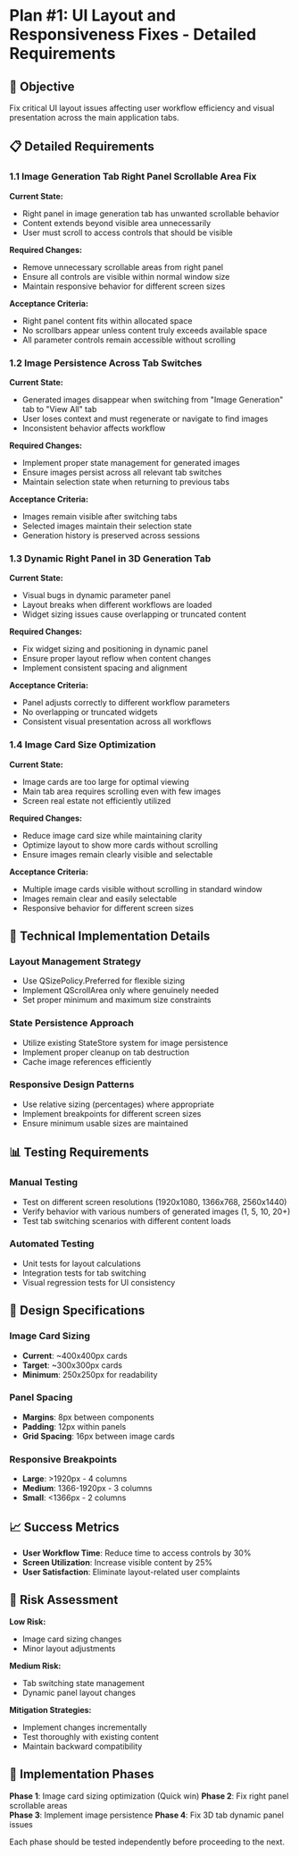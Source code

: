 # Plan #1: UI Layout and Responsiveness Fixes - Detailed Requirements

## 🎯 Objective
Fix critical UI layout issues affecting user workflow efficiency and visual presentation across the main application tabs.

## 📋 Detailed Requirements

### 1.1 Image Generation Tab Right Panel Scrollable Area Fix

**Current State:**
- Right panel in image generation tab has unwanted scrollable behavior
- Content extends beyond visible area unnecessarily
- User must scroll to access controls that should be visible

**Required Changes:**
- Remove unnecessary scrollable areas from right panel
- Ensure all controls are visible within normal window size
- Maintain responsive behavior for different screen sizes

**Acceptance Criteria:**
- Right panel content fits within allocated space
- No scrollbars appear unless content truly exceeds available space
- All parameter controls remain accessible without scrolling

### 1.2 Image Persistence Across Tab Switches

**Current State:**
- Generated images disappear when switching from "Image Generation" tab to "View All" tab
- User loses context and must regenerate or navigate to find images
- Inconsistent behavior affects workflow

**Required Changes:**
- Implement proper state management for generated images
- Ensure images persist across all relevant tab switches
- Maintain selection state when returning to previous tabs

**Acceptance Criteria:**
- Images remain visible after switching tabs
- Selected images maintain their selection state
- Generation history is preserved across sessions

### 1.3 Dynamic Right Panel in 3D Generation Tab

**Current State:**
- Visual bugs in dynamic parameter panel
- Layout breaks when different workflows are loaded
- Widget sizing issues cause overlapping or truncated content

**Required Changes:**
- Fix widget sizing and positioning in dynamic panel
- Ensure proper layout reflow when content changes
- Implement consistent spacing and alignment

**Acceptance Criteria:**
- Panel adjusts correctly to different workflow parameters
- No overlapping or truncated widgets
- Consistent visual presentation across all workflows

### 1.4 Image Card Size Optimization

**Current State:**
- Image cards are too large for optimal viewing
- Main tab area requires scrolling even with few images
- Screen real estate not efficiently utilized

**Required Changes:**
- Reduce image card size while maintaining clarity
- Optimize layout to show more cards without scrolling
- Ensure images remain clearly visible and selectable

**Acceptance Criteria:**
- Multiple image cards visible without scrolling in standard window
- Images remain clear and easily selectable
- Responsive behavior for different screen sizes

## 🔧 Technical Implementation Details

### Layout Management Strategy
- Use QSizePolicy.Preferred for flexible sizing
- Implement QScrollArea only where genuinely needed
- Set proper minimum and maximum size constraints

### State Persistence Approach
- Utilize existing StateStore system for image persistence
- Implement proper cleanup on tab destruction
- Cache image references efficiently

### Responsive Design Patterns
- Use relative sizing (percentages) where appropriate
- Implement breakpoints for different screen sizes
- Ensure minimum usable sizes are maintained

## 📊 Testing Requirements

### Manual Testing
- Test on different screen resolutions (1920x1080, 1366x768, 2560x1440)
- Verify behavior with various numbers of generated images (1, 5, 10, 20+)
- Test tab switching scenarios with different content loads

### Automated Testing
- Unit tests for layout calculations
- Integration tests for tab switching
- Visual regression tests for UI consistency

## 🎨 Design Specifications

### Image Card Sizing
- **Current**: ~400x400px cards
- **Target**: ~300x300px cards
- **Minimum**: 250x250px for readability

### Panel Spacing
- **Margins**: 8px between components
- **Padding**: 12px within panels
- **Grid Spacing**: 16px between image cards

### Responsive Breakpoints
- **Large**: >1920px - 4 columns
- **Medium**: 1366-1920px - 3 columns  
- **Small**: <1366px - 2 columns

## 📈 Success Metrics

- **User Workflow Time**: Reduce time to access controls by 30%
- **Screen Utilization**: Increase visible content by 25%
- **User Satisfaction**: Eliminate layout-related user complaints

## 🚨 Risk Assessment

**Low Risk:**
- Image card sizing changes
- Minor layout adjustments

**Medium Risk:**
- Tab switching state management
- Dynamic panel layout changes

**Mitigation Strategies:**
- Implement changes incrementally
- Test thoroughly with existing content
- Maintain backward compatibility

## 📅 Implementation Phases

**Phase 1**: Image card sizing optimization (Quick win)
**Phase 2**: Fix right panel scrollable areas  
**Phase 3**: Implement image persistence
**Phase 4**: Fix 3D tab dynamic panel issues

Each phase should be tested independently before proceeding to the next.